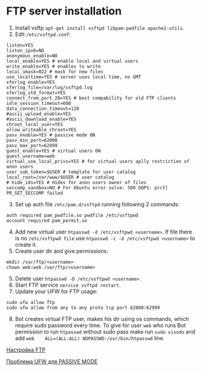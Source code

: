 # FTP server installation

1. Install vsftp `apt-get install vsftpd libpam-pwdfile apache2-utils`.
2. Edit `/etc/vsftpd.conf`:
```
listen=YES
listen_ipv6=NO
anonymous_enable=NO
local_enable=YES # enable local and virtual users
write_enable=YES # enables to write
local_umask=022 # mask for new files
use_localtime=YES # server uses local time, no GMT
xferlog_enable=YES
xferlog_file=/var/log/vsftpd.log
xferlog_std_format=YES
connect_from_port_20=YES # best compability for old FTP clients
idle_session_timeout=600
data_connection_timeout=120
#ascii_upload_enable=YES
#ascii_download_enable=YES
chroot_local_user=YES
allow_writeable_chroot=YES
pasv_enable=YES # passive mode ON
pasv_min_port=62000
pasv_max_port=62999
guest_enable=YES # virtual users ON
guest_username=web
virtual_use_local_privs=YES # for virtual users aplly restriction of anon users
user_sub_token=$USER # template for user catalog
local_root=/var/www/$USER # user catalog
# hide_ids=YES # Hides for anon users owner of files
seccomp_sandbox=NO # For Ubuntu error solve: 500 OOPS: prctl PR_SET_SECCOMP failed 
```
3. Set up auth file `/etc/pam.d/vsftpd` running following 2 commands:
```
auth required pam_pwdfile.so pwdfile /etc/vsftpwd
account required pam_permit.so
```
4. Add new virtual user `htpasswd -d /etc/vsftpwd <username>`. If file there is no `/etc/vsftpwd file` use `htpasswd -c -d /etc/vsftpwd <username>` to create it.
5. Create user dir and give permissions:
```
mkdir /var/ftp/<username>
chown web:web /var/ftp/<username>
```
5. Delete user `htpasswd -D /etc/vsftpwd <username>`.
6. Start FTP service `service vsftpd restart`.
7. Update your UFW for FTP usage:
```
sudo ufw allow ftp
sudo ufw allow from any to any proto tcp port 62000:62999
```
8. Bot creates virtual FTP user, makes his dir using os commands, which require sudo password every time. To give for user `web` who runs Bot permission to run `htpasswd` without sudo pass make run `sudo visodo` and add `web    ALL=(ALL:ALL) NOPASSWD:/usr/bin/htpasswd` line.


[Настройка FTP](https://interface31.ru/tech_it/2016/01/nastraivaem-ftp-server-s-virtual-nymi-pol-zovatelyami-na-baze-vsftpd.html)

[Проблема UFW для PASSIVE MODE](https://askubuntu.com/questions/1222300/vsftp-and-ufw-problem)